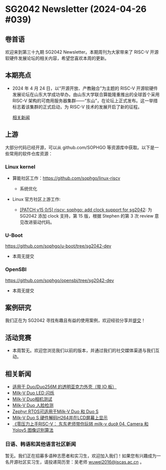 # SG2042 Newsletter (2024-04-26 #039)

## 卷首语

欢迎来到第三十九期 SG2042 Newsletter。本期周刊为大家带来了 RISC-V 开源软硬件发展论坛的相关内容，希望您喜欢本周的更新。

## 本期亮点

+ 2024 年 4 月 24 日，以“开源开放、产教融合”为主题的 RISC-V 开源软硬件发展论坛在山东大学成功举办。由山东大学联合算能隆重推出的全球首个采用 RISC-V 架构的可商用服务器集群——“东山”，在论坛上正式发布。这一举措标志着该集群的正式启动，为 RISC-V 技术的发展开启了新的征程。

  [相关新闻](https://mp.weixin.qq.com/s/54MaRfCbLUqG5gYQJXx3gQ)

## 上游

大部分代码已经开源，可以从 github.com/SOPHGO 等资源库中获取。以下是一些常用的软件仓库资源：

### Linux kernel

+ 算能社区工作：https://github.com/sophgo/linux-riscv

  +  系统优化

+ Linux 官方社区上游工作:

  + [[PATCH v15 0/5] riscv: sophgo: add clock support for sg2042][lk-1]: 为 SG2042 添加 clock 支持，第 15 版，根据 Stephen 的第 3 次 review 意见改进驱动代码。

[lk-1]: https://lore.kernel.org/linux-riscv/cover.1714101547.git.unicorn_wang@outlook.com/

### U-Boot

https://github.com/sophgo/u-boot/tree/sg2042-dev

+ 本周无提交

### OpenSBI

https://github.com/sophgo/opensbi/tree/sg2042-dev 

+ 本周无提交

## 案例研究

我们正在为 SG2042 寻找有趣且有益的使用案例，欢迎经验分享并[提交](https://github.com/sophgocommunity/SG2042-Newsletter/pulls)！

## 活动竞赛

+ 本周暂无。欢迎您浏览我们以前的版本，并通过我们的社交媒体渠道与我们互动。

## 相关新闻

+ [适用于 Duo/Duo256M 的透明亚克力外壳（带 IO 板）][news-1]
+ [Milk-V Duo LED 闪烁][news-2]
+ [Milk-V Duo相机测试][news-3]
+ [Milk-V Duo 人脸检测][news-4]
+ [Zephyr RTOS可适用于Milk-V Duo 和 Duo S][news-5]
+ [Milk-V Duo S 硬件解码H264并在LCD屏幕上显示][news-6]
+ [《零压力上手RISC-V： 东东老师带你玩转 milk-v duo》 04. Camera 和 Yolov5 图像识别算法][news-7]

[news-1]:https://twitter.com/MilkV_Official/status/1782721338974814598
[news-2]:https://twitter.com/od_1969/status/1782723792210698406
[news-3]:https://twitter.com/devemin/status/1780828688134918603
[news-4]:https://twitter.com/devemin/status/1780834801907622036
[news-5]:https://twitter.com/MilkV_Official/status/1781205288902955156
[news-6]:https://community.milkv.io/t/milk-v-duo-s-h264-lcd/1704
[news-7]:https://www.bilibili.com/video/BV1mt421A7tL

### 日语、韩语和其他语言社区新闻

暂无。我们正在招募多语种志愿者和实习生，欢迎加入我们！如果您有兴趣成为一名开源社区实习生，请投递简历至：吴老师 [wuwei2016@iscas.ac.cn](mailto:wuwei2016@iscas.ac.cn) 。